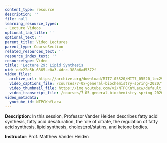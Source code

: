 ```yaml
---
content_type: resource
description: ''
file: null
learning_resource_types:
- Lecture Videos
optional_tab_title: ''
optional_text: ''
parent_title: Video Lectures
parent_type: CourseSection
related_resources_text: ''
resource_index_text: ''
resourcetype: Video
title: 'Lecture 29: Lipid Synthesis'
uid: ede22e5b-6365-e0a3-4dcc-388b6ad5372f
video_files:
  archive_url: https://archive.org/download/MIT7.05S20/MIT7_05S20_lec29_300k.mp4
  video_captions_file: /courses/7-05-general-biochemistry-spring-2020/ff5bb99ea8345c18ab123a4ad1c0bee6_NTPCKnYLacw.vtt
  video_thumbnail_file: https://img.youtube.com/vi/NTPCKnYLacw/default.jpg
  video_transcript_file: /courses/7-05-general-biochemistry-spring-2020/312e5ff63292e25edcc0c97e4e78d1b7_NTPCKnYLacw.pdf
video_metadata:
  youtube_id: NTPCKnYLacw
---
```


**Description**: In this session, Professor Vander Heiden describes fatty acid synthesis, fatty acid desaturation, the role of citrate, the regulation of fatty acid synthesis, lipid synthesis, cholesterol/statins, and ketone bodies. 

**Instructor**: Prof. Matthew Vander Heiden